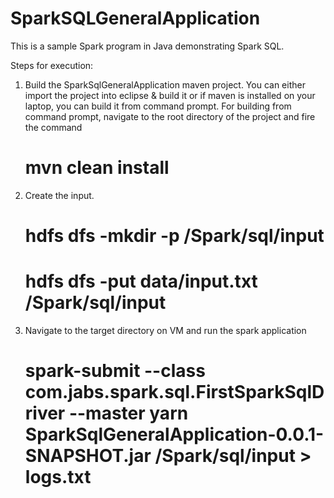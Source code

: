 # SparkSQLGeneralApplication
This is a sample Spark program in Java demonstrating Spark SQL.

Steps for execution:
1) Build the SparkSqlGeneralApplication maven project.
   You can either import the project into eclipse & build it or if maven is installed on your laptop, you can build it from command prompt.
   For building from command prompt, navigate to the root directory of the project and fire the command
    # mvn clean install
2) Create the input. 
   # hdfs dfs -mkdir -p /Spark/sql/input
   # hdfs dfs -put data/input.txt /Spark/sql/input
2) Navigate to the target directory on VM and run the spark application
    # spark-submit --class com.jabs.spark.sql.FirstSparkSqlDriver --master yarn SparkSqlGeneralApplication-0.0.1-SNAPSHOT.jar /Spark/sql/input > logs.txt